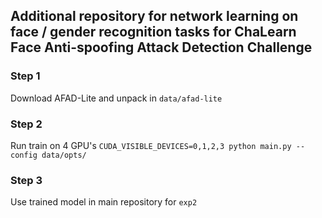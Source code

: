 ## Additional repository for network learning on face / gender recognition tasks for ChaLearn Face Anti-spoofing Attack Detection Challenge

### Step 1
Download AFAD-Lite and unpack in ```data/afad-lite```

### Step 2
Run train on 4 GPU's
```CUDA_VISIBLE_DEVICES=0,1,2,3 python main.py --config data/opts/```

### Step 3
Use trained model in main repository for ```exp2```

